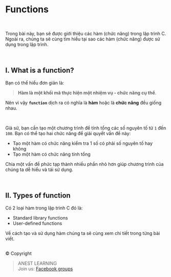 # Functions

<br />

Trong bài này, bạn sẽ được giới thiệu các hàm (chức năng) trong lập trình C. Ngoài ra, chúng ta sẽ cùng tìm hiểu tại sao các hàm (chức năng) được sử dụng trong lập trình.

<br />

## I. What is a function?

Bạn có thể hiểu đơn giản là: 
> **Hàm là một khối mã thực hiện một nhiệm vụ - chức năng cụ thể**. 

Nên vì vậy **`function`**  dịch ra có nghĩa là **hàm** hoặc là **chức năng** đều giống nhau.

<br />

Giả sử, bạn cần tạo một chương trình để tính tổng các số nguyên tố từ `1` đến `100`. Bạn có thể tạo hai chức năng để giải quyết vấn đề này:

- Tạo một hàm có chức năng kiểm tra 1 số có phải số nguyên tố hay không
- Tạo một hàm có chức năng tính tổng

Chia một vấn đề phức tạp thành nhiều phần nhỏ hơn giúp chương trình của chúng ta dễ hiểu và tái sử dụng.

<br />

## II. Types of function

Có 2 loại hàm trong lập trình C đó là:

- Standard library functions
- User-defined functions

Về cách tạo và sử dụng hàm chúng ta sẽ cùng xem chi tiết trong từng bài viết.


##  

© Copyright
> ANEST LEARNING  
> Join us: [Facebook groups](https://www.facebook.com/groups/anest.learning/)
